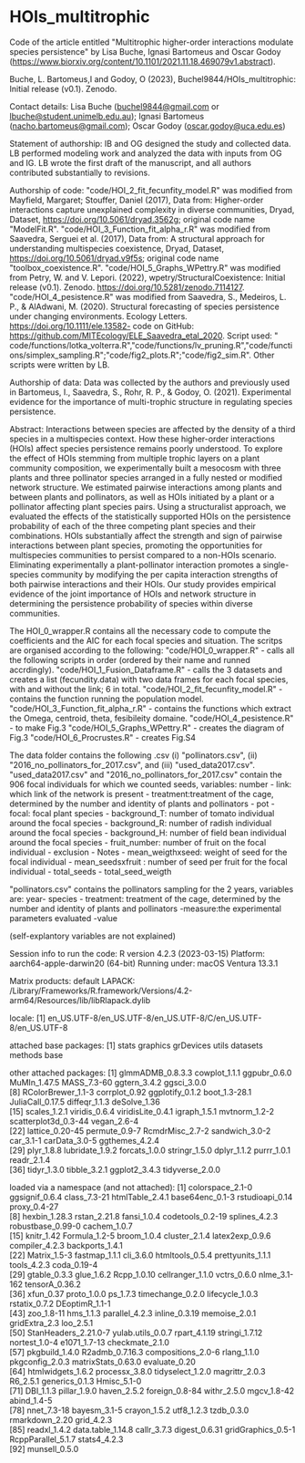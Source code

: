 # HOIs_multitrophic
Code of the article entitled "Multitrophic higher-order interactions modulate species persistence" by Lisa Buche, Ignasi Bartomeus and Oscar Godoy (https://www.biorxiv.org/content/10.1101/2021.11.18.469079v1.abstract). 

Buche, L. Bartomeus,I and Godoy, O (2023), Buchel9844/HOIs_multitrophic: Initial release (v0.1). Zenodo. 

Contact details: Lisa Buche (buchel9844@gmail.com or lbuche@student.unimelb.edu.au); Ignasi Bartomeus (nacho.bartomeus@gmail.com); Oscar Godoy (oscar.godoy@uca.edu.es)

Statement of authorship: IB and OG designed the study and collected data. LB performed modeling work and analyzed the data with inputs from OG and IG. LB wrote the first draft of the manuscript, and all authors contributed substantially to revisions.

Authorship of code: 
"code/HOI_2_fit_fecunfity_model.R" was modified from Mayfield, Margaret; Stouffer, Daniel (2017), Data from: Higher-order interactions capture unexplained complexity in diverse communities, Dryad, Dataset, https://doi.org/10.5061/dryad.3562g; original code name "ModelFit.R".
"code/HOI_3_Function_fit_alpha_r.R" was modified from Saavedra, Serguei et al. (2017), Data from: A structural approach for understanding multispecies coexistence, Dryad, Dataset, https://doi.org/10.5061/dryad.v9f5s;  original code name "toolbox_coexistence.R".
"code/HOI_5_Graphs_WPettry.R" was modified from Petry, W. and V. Lepori. (2022), wpetry/StructuralCoexistence: Initial release (v0.1). Zenodo. https://doi.org/10.5281/zenodo.7114127. 
"code/HOI_4_pesistence.R" was modified from  Saavedra, S., Medeiros, L. P., & AlAdwani, M. (2020). Structural forecasting of species persistence under changing environments. Ecology Letters. https://doi.org/10.1111/ele.13582- code on GitHub: https://github.com/MITEcology/ELE_Saavedra_etal_2020. Script used: " code/functions/lotka_volterra.R","code/functions/lv_pruning.R","code/functions/simplex_sampling.R";"code/fig2_plots.R";"code/fig2_sim.R".
Other scripts were written by LB. 

Authorship of data: Data was collected by the authors and previously used in Bartomeus, I., Saavedra, S., Rohr, R. P., & Godoy, O. (2021). Experimental evidence for the importance of multi-trophic structure in regulating species persistence.


Abstract: Interactions between species are affected by the density of a third species in a multispecies context. How these higher-order interactions (HOIs) affect species persistence remains poorly understood. To explore the effect of HOIs stemming from multiple trophic layers on a plant community composition, we experimentally built a mesocosm with three plants and three pollinator species arranged in a fully nested or modified network structure. We estimated pairwise interactions among plants and between plants and pollinators, as well as HOIs initiated by a plant or a pollinator affecting plant species pairs. Using a structuralist approach, we evaluated the effects of the statistically supported HOIs on the persistence probability of each of the three competing plant species and their combinations. HOIs substantially affect the strength and sign of pairwise interactions between plant species, promoting the opportunities for multispecies communities to persist compared to a non-HOIs scenario. Eliminating experimentally a plant-pollinator interaction promotes a single-species community by modifying the per capita interaction strengths of both pairwise interactions and their HOIs. Our study provides empirical evidence of the joint importance of HOIs and network structure in determining the persistence probability of species within diverse communities.


The HOI_0_wrapper.R contains all the necessary code to compute the coefficients and the AIC for each focal species and situation. The scritps are organised according to the following: 
"code/HOI_0_wrapper.R" - calls all the following scripts in order (ordered by their name and runned accrdingly). 
"code/HOI_1_Fusion_Dataframe.R" - calls the 3 datasets and creates a list (fecundity.data) with two data frames for each focal species, with and without the link; 6 in total.
"code/HOI_2_fit_fecunfity_model.R" - contains the function running the population model.
"code/HOI_3_Function_fit_alpha_r.R" - contains the functions which extract the Omega, centroid, theta, fesibileity domaine. 
"code/HOI_4_pesistence.R" -  to make Fig.3
"code/HOI_5_Graphs_WPettry.R" - creates the diagram of Fig.3
"code/HOI_6_Procrustes.R" - creates Fig.S4

The data folder contains the following .csv (i) "pollinators.csv", (ii) "2016_no_pollinators_for_2017.csv", and (iii) "used_data2017.csv". 
"used_data2017.csv" and "2016_no_pollinators_for_2017.csv" contain the 906 focal individuals for which we counted seeds, variables:
number - link: which link of the network is present - treatment:treatment of the cage, determined by the number and identity of plants and pollinators - pot - focal: focal plant species - background_T: number of tomato individual around the focal species - background_R: number of radish individual around the focal species - background_H:  number of field bean individual around the focal species - fruit_number: number of fruit on the focal individual - exclusion - Notes - mean_weigthxseed: weight of seed for the focal individual - mean_seedsxfruit : number of seed per fruit for the focal individual - total_seeds - total_seed_weigth

"pollinators.csv" contains the pollinators sampling for the 2 years, variables are: 
year- species - treatment: treatment of the cage, determined by the number and identity of plants and pollinators -measure:the experimental parameters evaluated -value

(self-explantory variables are not explained)

Session info to run the code: R version 4.2.3 (2023-03-15)
Platform: aarch64-apple-darwin20 (64-bit)
Running under: macOS Ventura 13.3.1

Matrix products: default
LAPACK: /Library/Frameworks/R.framework/Versions/4.2-arm64/Resources/lib/libRlapack.dylib

locale:
[1] en_US.UTF-8/en_US.UTF-8/en_US.UTF-8/C/en_US.UTF-8/en_US.UTF-8

attached base packages:
[1] stats     graphics  grDevices utils     datasets  methods   base     

other attached packages:
 [1] glmmADMB_0.8.3.3     cowplot_1.1.1        ggpubr_0.6.0         MuMIn_1.47.5         MASS_7.3-60          ggtern_3.4.2         ggsci_3.0.0         
 [8] RColorBrewer_1.1-3   corrplot_0.92        ggplotify_0.1.2      boot_1.3-28.1        JuliaCall_0.17.5     diffeqr_1.1.3        deSolve_1.36        
[15] scales_1.2.1         viridis_0.6.4        viridisLite_0.4.1    igraph_1.5.1         mvtnorm_1.2-2        scatterplot3d_0.3-44 vegan_2.6-4         
[22] lattice_0.20-45      permute_0.9-7        RcmdrMisc_2.7-2      sandwich_3.0-2       car_3.1-1            carData_3.0-5        ggthemes_4.2.4      
[29] plyr_1.8.8           lubridate_1.9.2      forcats_1.0.0        stringr_1.5.0        dplyr_1.1.2          purrr_1.0.1          readr_2.1.4         
[36] tidyr_1.3.0          tibble_3.2.1         ggplot2_3.4.3        tidyverse_2.0.0     

loaded via a namespace (and not attached):
 [1] colorspace_2.1-0     ggsignif_0.6.4       class_7.3-21         htmlTable_2.4.1      base64enc_0.1-3      rstudioapi_0.14      proxy_0.4-27        
 [8] hexbin_1.28.3        rstan_2.21.8         fansi_1.0.4          codetools_0.2-19     splines_4.2.3        robustbase_0.99-0    cachem_1.0.7        
[15] knitr_1.42           Formula_1.2-5        broom_1.0.4          cluster_2.1.4        latex2exp_0.9.6      compiler_4.2.3       backports_1.4.1     
[22] Matrix_1.5-3         fastmap_1.1.1        cli_3.6.0            htmltools_0.5.4      prettyunits_1.1.1    tools_4.2.3          coda_0.19-4         
[29] gtable_0.3.3         glue_1.6.2           Rcpp_1.0.10          cellranger_1.1.0     vctrs_0.6.0          nlme_3.1-162         tensorA_0.36.2      
[36] xfun_0.37            proto_1.0.0          ps_1.7.3             timechange_0.2.0     lifecycle_1.0.3      rstatix_0.7.2        DEoptimR_1.1-1      
[43] zoo_1.8-11           hms_1.1.3            parallel_4.2.3       inline_0.3.19        memoise_2.0.1        gridExtra_2.3        loo_2.5.1           
[50] StanHeaders_2.21.0-7 yulab.utils_0.0.7    rpart_4.1.19         stringi_1.7.12       nortest_1.0-4        e1071_1.7-13         checkmate_2.1.0     
[57] pkgbuild_1.4.0       R2admb_0.7.16.3      compositions_2.0-6   rlang_1.1.0          pkgconfig_2.0.3      matrixStats_0.63.0   evaluate_0.20       
[64] htmlwidgets_1.6.2    processx_3.8.0       tidyselect_1.2.0     magrittr_2.0.3       R6_2.5.1             generics_0.1.3       Hmisc_5.1-0         
[71] DBI_1.1.3            pillar_1.9.0         haven_2.5.2          foreign_0.8-84       withr_2.5.0          mgcv_1.8-42          abind_1.4-5         
[78] nnet_7.3-18          bayesm_3.1-5         crayon_1.5.2         utf8_1.2.3           tzdb_0.3.0           rmarkdown_2.20       grid_4.2.3          
[85] readxl_1.4.2         data.table_1.14.8    callr_3.7.3          digest_0.6.31        gridGraphics_0.5-1   RcppParallel_5.1.7   stats4_4.2.3        
[92] munsell_0.5.0     
